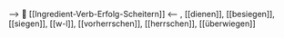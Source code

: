 --> 🧗 [[Ingredient-Verb-Erfolg-Scheitern]] <--
, [[dienen]], [[besiegen]], [[siegen]], [[w-l]], [[vorherrschen]], [[herrschen]], [[überwiegen]]